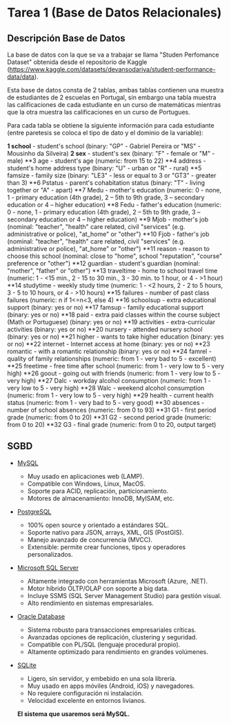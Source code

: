 # Tarea 1 (Base de Datos Relacionales)

## Descripción Base de Datos 

La base de datos con la que se va a trabajar se llama "Studen Perfomance Dataset" obtenida desde el repositorio de Kaggle (https://www.kaggle.com/datasets/devansodariya/student-performance-data/data).

Esta base de datos consta de 2 tablas, ambas tablas contienen una muestra de estudiantes de 2 escuelas en Portugal, sin embargo una tabla muestra las calificaciones de cada estudiante en un curso de matemáticas mientras que la otra muestra las calificaciones en un curso de Portugues. 

Para cada tabla se obtiene la siguiente información para cada estudiante (entre paretesis se coloca el tipo de dato y el dominio de la variable):

**1 school** - student's school (binary: "GP" - Gabriel Pereira or "MS" - Mousinho da Silveira)
**2 sex** - student's sex (binary: "F" - female or "M" - male)
**3 age - student's age (numeric: from 15 to 22)
**4 address - student's home address type (binary: "U" - urban or "R" - rural)
**5 famsize - family size (binary: "LE3" - less or equal to 3 or "GT3" - greater than 3)
**6 Pstatus - parent's cohabitation status (binary: "T" - living together or "A" - apart)
**7 Medu - mother's education (numeric: 0 - none,  1 - primary education (4th grade), 2 – 5th to 9th grade, 3 – secondary education or 4 – higher education)
**8 Fedu - father's education (numeric: 0 - none,  1 - primary education (4th grade), 2 – 5th to 9th grade, 3 – secondary education or 4 – higher education)
**9 Mjob - mother's job (nominal: "teacher", "health" care related, civil "services" (e.g. administrative or police), "at_home" or "other")
**10 Fjob - father's job (nominal: "teacher", "health" care related, civil "services" (e.g. administrative or police), "at_home" or "other")
**11 reason - reason to choose this school (nominal: close to "home", school "reputation", "course" preference or "other")
**12 guardian - student's guardian (nominal: "mother", "father" or "other")
**13 traveltime - home to school travel time (numeric: 1 - <15 min., 2 - 15 to 30 min., 3 - 30 min. to 1 hour, or 4 - >1 hour)
**14 studytime - weekly study time (numeric: 1 - <2 hours, 2 - 2 to 5 hours, 3 - 5 to 10 hours, or 4 - >10 hours)
**15 failures - number of past class failures (numeric: n if 1<=n<3, else 4)
**16 schoolsup - extra educational support (binary: yes or no)
**17 famsup - family educational support (binary: yes or no)
**18 paid - extra paid classes within the course subject (Math or Portuguese) (binary: yes or no)
**19 activities - extra-curricular activities (binary: yes or no)
**20 nursery - attended nursery school (binary: yes or no)
**21 higher - wants to take higher education (binary: yes or no)
**22 internet - Internet access at home (binary: yes or no)
**23 romantic - with a romantic relationship (binary: yes or no)
**24 famrel - quality of family relationships (numeric: from 1 - very bad to 5 - excellent)
**25 freetime - free time after school (numeric: from 1 - very low to 5 - very high)
**26 goout - going out with friends (numeric: from 1 - very low to 5 - very high)
**27 Dalc - workday alcohol consumption (numeric: from 1 - very low to 5 - very high)
**28 Walc - weekend alcohol consumption (numeric: from 1 - very low to 5 - very high)
**29 health - current health status (numeric: from 1 - very bad to 5 - very good)
**30 absences - number of school absences (numeric: from 0 to 93)
**31 G1 - first period grade (numeric: from 0 to 20)
**31 G2 - second period grade (numeric: from 0 to 20)
**32 G3 - final grade (numeric: from 0 to 20, output target)


## SGBD

- [MySQL](https://www.mysql.com)
  - Muy usado en aplicaciones web (LAMP).
  - Compatible con Windows, Linux, MacOS.
  - Soporte para ACID, replicación, particionamiento.
  - Motores de almacenamiento: InnoDB, MyISAM, etc.

- [PostgreSQL](https://www.postgresql.org)
  - 100% open source y orientado a estándares SQL.
  - Soporte nativo para JSON, arrays, XML, GIS (PostGIS).
  - Manejo avanzado de concurrencia (MVCC).
  - Extensible: permite crear funciones, tipos y operadores personalizados.

- [Microsoft SQL Server](https://www.microsoft.com/sql-server)
  - Altamente integrado con herramientas Microsoft (Azure, .NET).
  - Motor híbrido OLTP/OLAP con soporte a big data.
  - Incluye SSMS (SQL Server Management Studio) para gestión visual.
  - Alto rendimiento en sistemas empresariales.

- [Oracle Database](https://www.oracle.com/database)
  - Sistema robusto para transacciones empresariales críticas.
  - Avanzadas opciones de replicación, clustering y seguridad.
  - Compatible con PL/SQL (lenguaje procedural propio).
  - Altamente optimizado para rendimiento en grandes volúmenes.

- [SQLite](https://www.sqlite.org)
  - Ligero, sin servidor, y embebido en una sola librería.
  - Muy usado en apps móviles (Android, iOS) y navegadores.
  - No requiere configuración ni instalación.
  - Velocidad excelente en entornos livianos.

  **El sistema que usaremos será MySQL.**